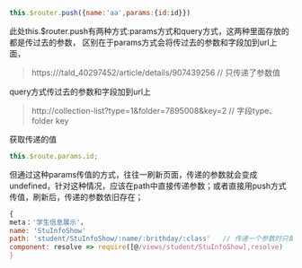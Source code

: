 ~~~js
this.$router.push({name:'aa',params:{id:id}})
~~~
 此处this.$router.push有两种方式:params方式和query方式，这两种里面存放的都是传过去的参数，
 区别在于params方式会将传过去的参数和字段加到url上面，

> https:///tald_40297452/article/details/907439256 // 只传递了参数值

query方式传过去的参数和字段加到url上

> http://collection-list?type=1&folder=7895008&key=2   // 字段type、folder key

获取传递的值
~~~js
this.$route.params.id;
~~~

但通过这种params传值的方式，往往一刷新页面，传递的参数就会变成undefined，针对这种情况，应该在path中直接传递参数；或者直接用push方式传值，刷新后，传递的参数依旧存在；

~~~js
{
meta：'学生信息展示'，
name: 'StuInfoShow'
path: 'student/StuInfoShow/:name/:brithday/:class'   // 传递一个参数时只需student/StuInfoShow/:id即可
component: resolve => require([@/views/student/StuInfoShow],resolve)
}
~~~








